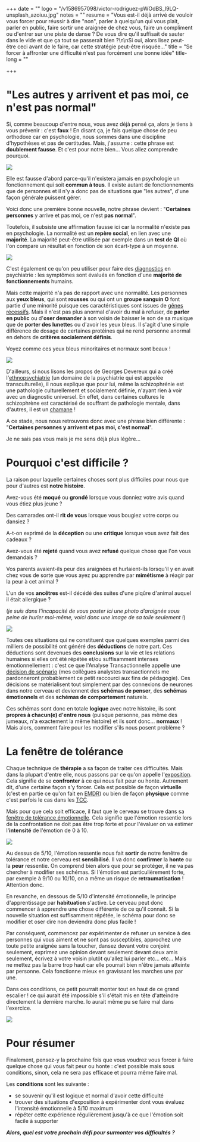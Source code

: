 +++
date = ""
logo = "/v1586957098/victor-rodriguez-pWOdBS_l9LQ-unsplash_azoiuu.jpg"
notes = ""
resume = "Vous est-il déjà arrivé de vouloir vous forcer pour réussir à dire \"non\", parler à quelqu'un qui vous plait, parler en public, faire sortir une araignée de chez vous, faire un compliment ou d'entrer sur une piste de danse ? De vous dire qu'il suffisait de sauter dans le vide et que ça tout se passerait bien ?\n\nSi oui, alors lisez peut-être ceci avant de le faire, car cette stratégie peut-être risquée..."
title = "Se forcer à affronter une difficulté n'est pas forcément une bonne idée"
title-long = ""

+++
# "Les autres y arrivent et pas moi, ce n'est pas normal"

Si, comme beaucoup d'entre nous, vous avez déjà pensé ça, alors je tiens à vous prévenir : c'est **faux** ! En disant ça, je fais quelque chose de peu orthodoxe car en psychologie, nous sommes dans une discipline d'hypothèses et pas de certitudes. Mais, j'assume : cette phrase est **doublement fausse**. Et c'est pour notre bien... Vous allez comprendre pourquoi.

![](https://res.cloudinary.com/catherinetardella/v1586943887/free-to-use-sounds-zXn-zUztOhU-unsplash_z6grsz.jpg)

Elle est fausse d'abord parce-qu'il n'existera jamais en psychologie un fonctionnement qui soit **commun à tous**. Il existe autant de fonctionnements que de personnes et il n'y a donc pas de situations que "les autres", d'une façon générale puissent gérer.

Voici donc une première bonne nouvelle, notre phrase devient : "**Certaines personnes** y arrive et pas moi, ce n'est **pas normal**".

Toutefois, il subsiste une affirmation fausse ici car la normalité n'existe pas en psychologie. La normalité est un **repère social**, en lien avec une **majorité**. La majorité peut-être utilisée par exemple dans un **test de QI** où l'on compare un résultat en fonction de son écart-type à un moyenne.

![](https://res.cloudinary.com/catherinetardella/v1586942448/QI_w9mp1e.jpg)

C'est également ce qu'on peu utiliser pour faire des [diagnostics](https://ct-psy.com/posts/la-question-du-diagnostic/) en psychiatrie : les symptômes sont évalués en fonction d'une **majorité de fonctionnements** humains.

Mais cette majorité n'a pas de rapport avec une normalité. Les personnes aux **yeux bleus**, qui sont **rousses** ou qui ont un **groupe sanguin O** font partie d'une minorité puisque ces caractéristiques sont issues de [gênes récessifs](https://www.everzen.fr/determine-complique-02988707.htm). Mais il n'est pas plus anormal d'avoir du mal à refuser, de **parler en public** ou d'**oser demander** à son voisin de baisser le son de sa musique que de **porter des lunette**s ou d'avoir les yeux bleus. Il s'agit d'une simple différence de dosage de certaines protéines qui ne rend personne anormal en dehors de **critères socialement définis**.

Voyez comme ces yeux bleus minoritaires et normaux sont beaux !

![](https://res.cloudinary.com/catherinetardella/v1586942344/drew-graham-cTKGZJTMJQU-unsplash_exo0pa.jpg)

D'ailleurs, si nous lisons les propos de Georges Devereux qui a créé l'[ethnopsychiatrie](https://fr.wikipedia.org/wiki/Ethnopsychiatrie) (un domaine de la psychiatrie qui est appelée transculturelle), il nous explique que pour lui, même la schizophrénie est une pathologie culturellement et socialement définie, n'ayant rien à voir avec un diagnostic universel. En effet, dans certaines cultures le schizophrène est caractérisé de souffrant de pathologie mentale, dans d'autres, il est un [chamane](https://www.entites.fr/chamane/) !

A ce stade, nous nous retrouvons donc avec une phrase bien différente : "**Certaines personnes y arrivent et pas moi, c'est normal**".

Je ne sais pas vous mais je me sens déjà plus légère...

# Pourquoi c'est difficile ?

La raison pour laquelle certaines choses sont plus difficiles pour nous que pour d'autres est **notre histoire**.

Avez-vous été **moqué** ou **grondé** lorsque vous donniez votre avis quand vous étiez plus jeune ?

Des camarades ont-il **rit de vous** lorsque vous bougiez votre corps ou dansiez ?

A-t-on exprimé de la **déception** ou une **critique** lorsque vous avez fait des cadeaux ?

Avez-vous été **rejeté** quand vous avez **refusé** quelque chose que l'on vous demandais ?

Vos parents avaient-ils peur des araignées et hurlaient-ils lorsqu'il y en avait chez vous de sorte que vous ayez pu apprendre par **mimétisme** à réagir par la peur à cet animal ?

L'un de vos **ancêtres** est-il décédé des suites d'une piqûre d'animal auquel il était allergique ?

(_je suis dans l'incapacité de vous poster ici une photo d’araignée sous peine de hurler moi-même, voici donc une image de sa toile seulement !_)

![](https://res.cloudinary.com/catherinetardella/v1586942547/nicolas-picard--lp8sTmF9HA-unsplash_yrgts3.jpg)

Toutes ces situations qui ne constituent que quelques exemples parmi des milliers de possibilité ont généré des **déductions** de notre part. Ces déductions sont devenues des **conclusions** sur la vie et les relations humaines si elles ont été répétée et/ou suffisamment intenses émotionnellement : c'est ce que l'Analyse Transactionnelle appelle une [décision de scénario](https://www.integrativetherapy.com/fr/articles.php?id=8) (mes collègues analystes transactionnels me pardonneront probablement ce petit raccourci aux fins de pédagogie). Ces décisions se matérialisent tout simplement par des connexions de neurones dans notre cerveau et deviennent des **schémas de penser**, des **schémas émotionnels** et des **schémas de comportement** naturels.

Ces schémas sont donc en totale **logique** avec notre histoire, ils sont **propres à chacun(e) d'entre nous** (puisque personne, pas même des jumeaux, n'a exactement la même histoire) et ils sont donc... **normaux** ! Mais alors, comment faire pour les modifier s'ils nous posent problème ?

# La fenêtre de tolérance

Chaque technique de **thérapie** a sa façon de traiter ces difficultés. Mais dans la plupart d'entre elle, nous passons par ce qu'on appelle l'[exposition](https://tcc.apprendre-la-psychologie.fr/la-technique-d-exposition.html). Cela signifie de se **confronter** à ce qui nous fait peur ou honte. Autrement dit, d'une certaine façon s'y forcer. Cela est possible de façon **virtuelle** (c'est en partie ce qu'on fait en [EMDR](https://ct-psy.com/pages/l-emdr/)) ou bien de façon **physique** comme c'est parfois le cas dans les [TCC](https://fr.wikipedia.org/wiki/Th%C3%A9rapie_cognitivo-comportementale).

Mais pour que cela soit efficace, il faut que le cerveau se trouve dans sa [fenêtre de tolérance émotionnelle](https://nospensees.fr/notre-fenetre-de-tolerance-quest-ce-que-cest-et-comment-cela-nous-affecte-t-il/). Cela signifie que l'émotion ressentie lors de la confrontation ne doit pas être trop forte et pour l'évaluer on va estimer l'**intensité** de l'émotion de 0 à 10.

![](https://res.cloudinary.com/catherinetardella/v1586958753/markus-spiske-pwpVGQ-A5qI-unsplash_kwcia1.jpg)

Au dessus de 5/10, l'émotion ressentie nous fait **sortir** de notre fenêtre de tolérance et notre cerveau est **sensibilisé**. Il va donc **confirmer** la **honte** ou la **peur** ressentie. On comprend bien alors que pour se protéger, il ne va pas chercher à modifier ses schémas. Si l'émotion est particulièrement forte, par exemple à 9/10 ou 10/10, on a même un risque de **retraumatisation** ! Attention donc.

En revanche, en dessous de 5/10 d'intensité émotionnelle, le principe d'apprentissage par **habituation** s'active. Le cerveau peut donc commencer à apprendre une chose différente de ce qu'il connait. Si la nouvelle situation est suffisamment répétée, le schéma pour donc se modifier et oser dire non deviendra donc plus facile !

Par conséquent, commencez par expérimenter de refuser un service à des personnes qui vous aiment et ne sont pas susceptibles, approchez une toute petite araignée sans la toucher, dansez devant votre conjoint seulement, exprimez une opinion devant seulement devant deux amis seulement, écrivez à votre voisin plutôt qu'allez lui parler etc... etc... Mais ne mettez pas la barre trop haut car elle pourrait bien n'être jamais atteinte par personne. Cela fonctionne mieux en gravissant les marches une par une.

Dans ces conditions, ce petit pourrait monter tout en haut de ce grand escalier ! ce qui aurait été impossible s'il s'était mis en tête d'atteindre directement la dernière marche. Io aurait même pu se faire mal dans l'exercice.

![](https://res.cloudinary.com/catherinetardella/v1586959469/jukan-tateisi-bJhT_8nbUA0-unsplash_vgfqks.jpg)

# Pour résumer

Finalement, pensez-y la prochaine fois que vous voudrez vous forcer à faire quelque chose qui vous fait peur ou honte : c'est possible mais sous conditions, sinon, cela ne sera pas efficace et pourra même faire mal.

Les **conditions** sont les suivante :

* se souvenir qu'il est logique et normal d'avoir cette difficulté
* trouver des situations d'exposition à expérimenter dont vous évaluez l'intensité émotionnelle à 5/10 maximum
* répéter cette expérience régulièrement jusqu'à ce que l'émotion soit facile à supporter

**_Alors, quel est votre prochain défi pour surmonter vos difficultés ?_**